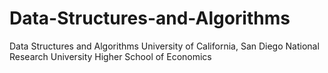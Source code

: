 # Data-Structures-and-Algorithms
Data Structures and Algorithms University of California, San Diego National Research University Higher School of Economics

